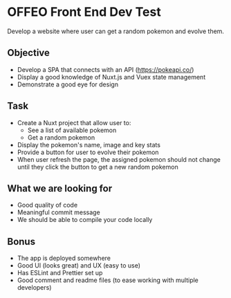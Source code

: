 # OFFEO Front End Dev Test
Develop a website where user can get a random pokemon and evolve them.


## Objective

* Develop a SPA that connects with an API (https://pokeapi.co/)
* Display a good knowledge of Nuxt.js and Vuex state management
* Demonstrate a good eye for design


## Task

* Create a Nuxt project that allow user to:
  * See a list of available pokemon
  * Get a random pokemon
* Display the pokemon's name, image and key stats
* Provide a button for user to evolve their pokemon
* When user refresh the page, the assigned pokemon should not change until they click the button to get a new random pokemon


## What we are looking for

* Good quality of code
* Meaningful commit message
* We should be able to compile your code locally


## Bonus

* The app is deployed somewhere
* Good UI (looks great) and UX (easy to use)
* Has ESLint and Prettier set up
* Good comment and readme files (to ease working with multiple developers)
